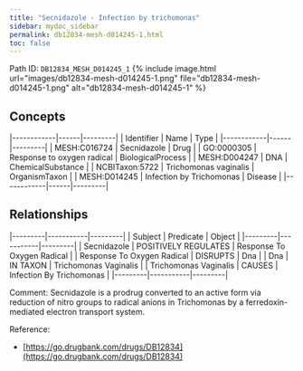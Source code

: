 ```yaml
---
title: "Secnidazole - Infection by trichomonas"
sidebar: mydoc_sidebar
permalink: db12834-mesh-d014245-1.html
toc: false 
---
```



Path ID: `DB12834_MESH_D014245_1`
{% include image.html url="images/db12834-mesh-d014245-1.png" file="db12834-mesh-d014245-1.png" alt="db12834-mesh-d014245-1" %}

## Concepts

|------------|------|---------|
| Identifier | Name | Type    |
|------------|------|---------|
| MESH:C016724 | Secnidazole | Drug |
| GO:0000305 | Response to oxygen radical | BiologicalProcess |
| MESH:D004247 | DNA | ChemicalSubstance |
| NCBITaxon:5722 | Trichomonas vaginalis | OrganismTaxon |
| MESH:D014245 | Infection by Trichomonas | Disease |
|------------|------|---------|

## Relationships

|---------|-----------|---------|
| Subject | Predicate | Object  |
|---------|-----------|---------|
| Secnidazole | POSITIVELY REGULATES | Response To Oxygen Radical |
| Response To Oxygen Radical | DISRUPTS | Dna |
| Dna | IN TAXON | Trichomonas Vaginalis |
| Trichomonas Vaginalis | CAUSES | Infection By Trichomonas |
|---------|-----------|---------|

Comment: Secnidazole is a prodrug  converted to an active form via reduction of nitro groups to radical anions in Trichomonas by a ferredoxin-mediated electron transport system.

Reference: 
  - [https://go.drugbank.com/drugs/DB12834](https://go.drugbank.com/drugs/DB12834)
